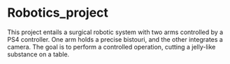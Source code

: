 # Robotics_project
This project entails a surgical robotic system with two arms controlled by a PS4 controller. One arm holds a precise bistouri, and the other integrates a camera. The goal is to perform a controlled operation, cutting a jelly-like substance on a table. 
